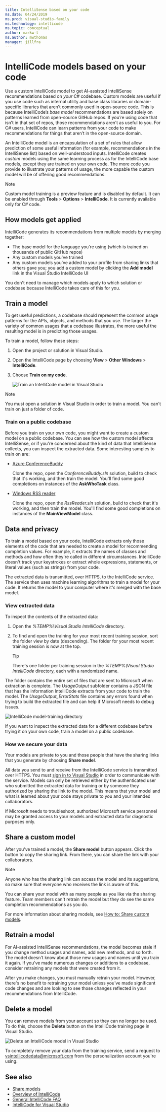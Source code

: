 ```yaml
---
title: IntelliSense based on your code
ms.date: 04/24/2019
ms.prod: visual-studio-family
ms.technology: intellicode
ms.topic: conceptual
author: markw-t
ms.author: mwthomas
manager: jillfra
---
```

# IntelliCode models based on your code

Use a custom IntelliCode model to get AI-assisted IntelliSense recommendations based on *your* C# codebase. Custom models are useful if you use code such as internal utility and base class libraries or domain-specific libraries that aren’t commonly used in open-source code. This is because IntelliCode’s *base model* recommendations are based solely on patterns learned from open-source GitHub repos. If you’re using code that isn’t in that set of repos, those recommendations aren't as useful to you. For C# users, IntelliCode can learn patterns from your code to make recommendations for things that aren’t in the open-source domain.

An IntelliCode model is an encapsulation of a set of rules that allow prediction of some useful information (for example, recommendations in the IntelliSense list) based on well-understood inputs. IntelliCode creates *custom* models using the same learning process as for the IntelliCode base models, except they are trained on your own code. The more code you provide to illustrate your patterns of usage, the more capable the custom model will be of offering good recommendations.

> [!NOTE]
> Custom model training is a preview feature and is disabled by default. It can be enabled through **Tools** > **Options** > **IntelliCode**. It is currently available only for C# code.

## How models get applied

IntelliCode generates its recommendations from multiple models by merging together:

- The base model for the language you're using (which is trained on thousands of public GitHub repos)
- Any custom models you've trained
- Any custom models you've added to your profile from sharing links that others gave you; you add a custom model by clicking the **Add model** link in the Visual Studio IntelliCode UI

You don't need to manage which models apply to which solution or codebase because IntelliCode takes care of this for you.

## Train a model

To get useful predictions, a codebase should represent the common usage patterns for the APIs, objects, and methods that you use. The larger the variety of common usages that a codebase illustrates, the more useful the resulting model is in predicting those usages.

To train a model, follow these steps:

1. Open the project or solution in Visual Studio.

1. Open the IntelliCode page by choosing **View** > **Other Windows** > **IntelliCode**.

1. Choose **Train on my code**.

   ![Train an IntelliCode model in Visual Studio](media/train-on-my-code.png)

> [!NOTE]
> You must open a solution in Visual Studio in order to train a model. You can't train on just a folder of code.

### Train on a public codebase

Before you train on your own code, you might want to create a custom model on a public codebase. You can see how the custom model affects IntelliSense, or if you're concerned about the kind of data that IntelliSense collects, you can inspect the extracted data. Some interesting samples to train on are:

- [Azure ConferenceBuddy](https://github.com/Azure/ConferenceBuddy)

   Clone the repo, open the *ConferenceBuddy.sln* solution, build to check that it's working, and then train the model. You'll find some good completions on instances of the **AskWhoTask** class.

- [Windows RSS reader](https://github.com/Microsoft/Windows-appsample-rssreader)

   Clone the repo, open the *RssReader.sln* solution, build to check that it's working, and then train the model. You'll find some good completions on instances of the **MainViewModel** class.

## Data and privacy

To train a model based on your code, IntelliCode extracts only those elements of the code that are needed to create a model for recommending completion values. For example, it extracts the names of classes and methods and how often they're called in different circumstances. IntelliCode doesn't track your keystrokes or extract whole expressions, statements, or literal values (such as strings) from your code.

The extracted data is transmitted, over HTTPS, to the IntelliCode service. The service then uses machine learning algorithms to train a model for your code. It returns the model to your computer where it's merged with the base model.

### View extracted data

To inspect the contents of the extracted data:

1. Open the *%TEMP%\Visual Studio IntelliCode* directory.

1. To find and open the training for your most recent training session, sort the folder view by date (descending). The folder for your most recent training session is now at the top.

   > [!TIP]
   > There's one folder per training session in the *%TEMP%\Visual Studio IntelliCode* directory, each with a randomized name.

The folder contains the entire set of files that are sent to Microsoft when extraction is complete. The *UsageOutput* subfolder contains a JSON file that has the information IntelliCode extracts from your code to train the model. The *UsageOutput_ErrorStats* file contains any errors found when trying to build the extracted file and can help if Microsoft needs to debug issues.

![IntelliCode model-training directory ](media/model-training-directory.png)

If you want to inspect the extracted data for a different codebase before trying it on your own code, train a model on a public codebase.

### How we secure your data

Your models are private to you and those people that have the sharing links that you generate by choosing **Share model**.

All data you send to and receive from the IntelliCode service is transmitted over HTTPS. You must [sign in to Visual Studio](/visualstudio/ide/signing-in-to-visual-studio) in order to communicate with the service. Models can only be retrieved either by the authenticated user who submitted the extracted data for training or by someone they authorized by sharing the link to the model. This means that your model and what is learned about your code stays private to you and your intended collaborators.

If Microsoft needs to troubleshoot, authorized Microsoft service personnel may be granted access to your models and extracted data for diagnostic purposes only.

## Share a custom model

After you've trained a model, the **Share model** button appears. Click the button to copy the sharing link. From there, you can share the link with your collaborators.

 > [!NOTE]
 > Anyone who has the sharing link can access the model and its suggestions, so make sure that everyone who receives the link is aware of this.

You can share your model with as many people as you like via the sharing feature. Team members can't retrain the model but they do see the same completion recommendations as you do.

For more information about sharing models, see [How to: Share custom models](share-models.md).

## Retrain a model

For AI-assisted IntelliSense recommendations, the model becomes stale if you change method usages and names, add new methods, and so forth. The model doesn't know about those new usages and names until you train it again. If you've made numerous changes or additions to a codebase, consider retraining any models that were created from it.

After you make changes, you must manually retrain your model. However, there's no benefit to retraining your model unless you’ve made significant code changes and are looking to see those changes reflected in your recommendations from IntelliCode.

## Delete a model

You can remove models from your account so they can no longer be used. To do this, choose the **Delete** button on the IntelliCode training page in Visual Studio.

![Delete an IntelliCode model in Visual Studio](media/delete-model.png)

To completely remove your data from the training service, send a request to [vsintellicodedata@microsoft.com](mailto:vsintellicodedata@microsoft.com) from the personalization account you're using.

## See also

- [Share models](share-models.md)
- [Overview of IntelliCode](overview.md)
- [General IntelliCode FAQ](faq.md)
- [IntelliCode for Visual Studio](intellicode-visual-studio.md)
